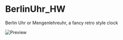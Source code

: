 # BerlinUhr_HW
Berlin Uhr or Mengenlehreuhr, a fancy retro style clock 

![Preview](https://user-images.githubusercontent.com/1591573/142769529-5a30a746-61aa-49ff-9e78-8e52ba1644e3.png)
